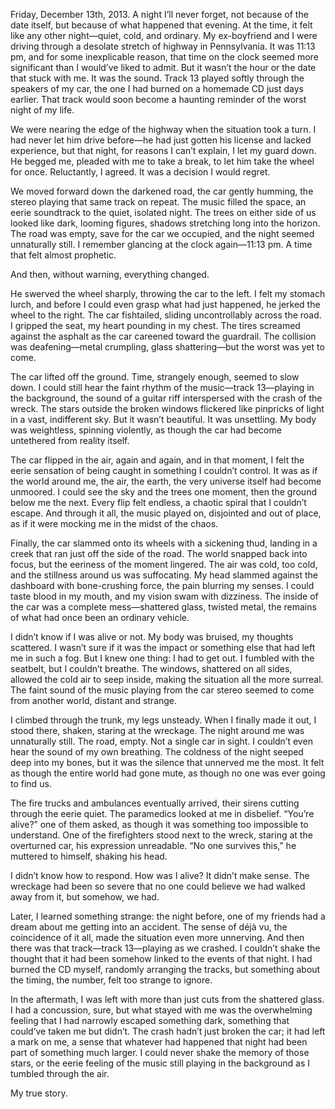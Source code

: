 Friday, December 13th, 2013. A night I’ll never forget, not because of the date itself, but because of what happened that evening. At the time, it felt like any other night—quiet, cold, and ordinary. My ex-boyfriend and I were driving through a desolate stretch of highway in Pennsylvania. It was 11:13 pm, and for some inexplicable reason, that time on the clock seemed more significant than I would’ve liked to admit. But it wasn’t the hour or the date that stuck with me. It was the sound. Track 13 played softly through the speakers of my car, the one I had burned on a homemade CD just days earlier. That track would soon become a haunting reminder of the worst night of my life.

We were nearing the edge of the highway when the situation took a turn. I had never let him drive before—he had just gotten his license and lacked experience, but that night, for reasons I can’t explain, I let my guard down. He begged me, pleaded with me to take a break, to let him take the wheel for once. Reluctantly, I agreed. It was a decision I would regret.

We moved forward down the darkened road, the car gently humming, the stereo playing that same track on repeat. The music filled the space, an eerie soundtrack to the quiet, isolated night. The trees on either side of us looked like dark, looming figures, shadows stretching long into the horizon. The road was empty, save for the car we occupied, and the night seemed unnaturally still. I remember glancing at the clock again—11:13 pm. A time that felt almost prophetic.

And then, without warning, everything changed.

He swerved the wheel sharply, throwing the car to the left. I felt my stomach lurch, and before I could even grasp what had just happened, he jerked the wheel to the right. The car fishtailed, sliding uncontrollably across the road. I gripped the seat, my heart pounding in my chest. The tires screamed against the asphalt as the car careened toward the guardrail. The collision was deafening—metal crumpling, glass shattering—but the worst was yet to come.

The car lifted off the ground. Time, strangely enough, seemed to slow down. I could still hear the faint rhythm of the music—track 13—playing in the background, the sound of a guitar riff interspersed with the crash of the wreck. The stars outside the broken windows flickered like pinpricks of light in a vast, indifferent sky. But it wasn’t beautiful. It was unsettling. My body was weightless, spinning violently, as though the car had become untethered from reality itself.

The car flipped in the air, again and again, and in that moment, I felt the eerie sensation of being caught in something I couldn’t control. It was as if the world around me, the air, the earth, the very universe itself had become unmoored. I could see the sky and the trees one moment, then the ground below me the next. Every flip felt endless, a chaotic spiral that I couldn’t escape. And through it all, the music played on, disjointed and out of place, as if it were mocking me in the midst of the chaos.

Finally, the car slammed onto its wheels with a sickening thud, landing in a creek that ran just off the side of the road. The world snapped back into focus, but the eeriness of the moment lingered. The air was cold, too cold, and the stillness around us was suffocating. My head slammed against the dashboard with bone-crushing force, the pain blurring my senses. I could taste blood in my mouth, and my vision swam with dizziness. The inside of the car was a complete mess—shattered glass, twisted metal, the remains of what had once been an ordinary vehicle.

I didn’t know if I was alive or not. My body was bruised, my thoughts scattered. I wasn’t sure if it was the impact or something else that had left me in such a fog. But I knew one thing: I had to get out. I fumbled with the seatbelt, but I couldn’t breathe. The windows, shattered on all sides, allowed the cold air to seep inside, making the situation all the more surreal. The faint sound of the music playing from the car stereo seemed to come from another world, distant and strange.

I climbed through the trunk, my legs unsteady. When I finally made it out, I stood there, shaken, staring at the wreckage. The night around me was unnaturally still. The road, empty. Not a single car in sight. I couldn’t even hear the sound of my own breathing. The coldness of the night seeped deep into my bones, but it was the silence that unnerved me the most. It felt as though the entire world had gone mute, as though no one was ever going to find us.

The fire trucks and ambulances eventually arrived, their sirens cutting through the eerie quiet. The paramedics looked at me in disbelief. “You’re alive?” one of them asked, as though it was something too impossible to understand. One of the firefighters stood next to the wreck, staring at the overturned car, his expression unreadable. “No one survives this,” he muttered to himself, shaking his head.

I didn’t know how to respond. How was I alive? It didn’t make sense. The wreckage had been so severe that no one could believe we had walked away from it, but somehow, we had.

Later, I learned something strange: the night before, one of my friends had a dream about me getting into an accident. The sense of déjà vu, the coincidence of it all, made the situation even more unnerving. And then there was that track—track 13—playing as we crashed. I couldn’t shake the thought that it had been somehow linked to the events of that night. I had burned the CD myself, randomly arranging the tracks, but something about the timing, the number, felt too strange to ignore.

In the aftermath, I was left with more than just cuts from the shattered glass. I had a concussion, sure, but what stayed with me was the overwhelming feeling that I had narrowly escaped something dark, something that could’ve taken me but didn’t. The crash hadn’t just broken the car; it had left a mark on me, a sense that whatever had happened that night had been part of something much larger. I could never shake the memory of those stars, or the eerie feeling of the music still playing in the background as I tumbled through the air.
 

My true story. 